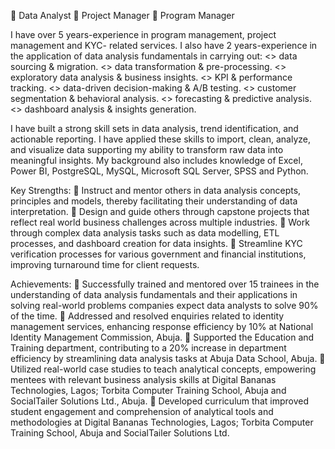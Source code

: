  Data Analyst    Project Manager    Program Manager 

I have over 5 years-experience in program management, project management and KYC- related services. I also have 2 years-experience in the application of data analysis fundamentals in carrying out:
<> data sourcing & migration.
<> data transformation & pre-processing.
<> exploratory data analysis & business insights. 
<> KPI & performance tracking. 
<> data-driven decision-making & A/B testing.
<> customer segmentation & behavioral analysis.
<> forecasting & predictive analysis.
<> dashboard analysis & insights generation.

 I have built a strong skill sets in data analysis, trend identification, and actionable reporting. I have applied these skills to import, clean, analyze, and visualize data supporting my ability to transform raw data into meaningful insights. My background also includes knowledge of Excel, Power BI, PostgreSQL, MySQL, Microsoft SQL Server, SPSS and Python. 

Key Strengths:
	Instruct and mentor others in data analysis concepts, principles and models, thereby facilitating their understanding of data interpretation.
	Design and guide others through capstone projects that reflect real world business challenges across multiple industries.
	Work through complex data analysis tasks such as data modelling, ETL processes, and dashboard creation for data insights.
	Streamline KYC verification processes for various government and financial institutions, improving turnaround time for client requests.

Achievements:
	Successfully trained and mentored over 15 trainees in the understanding of data analysis fundamentals and their applications in solving real-world problems companies expect data analysts to solve 90% of the time.
	Addressed and resolved enquiries related to identity management services, enhancing response efficiency by 10% at National Identity Management Commission, Abuja.
	Supported the Education and Training department, contributing to a 20% increase in department efficiency by streamlining data analysis tasks at Abuja Data School, Abuja.
	Utilized real-world case studies to teach analytical concepts, empowering mentees with relevant business analysis skills at Digital Bananas Technologies, Lagos; Torbita Computer Training School, Abuja and SocialTailer Solutions Ltd., Abuja.
	Developed curriculum that improved student engagement and comprehension of analytical tools and methodologies at Digital Bananas Technologies, Lagos; Torbita Computer Training School, Abuja and SocialTailer Solutions Ltd.
